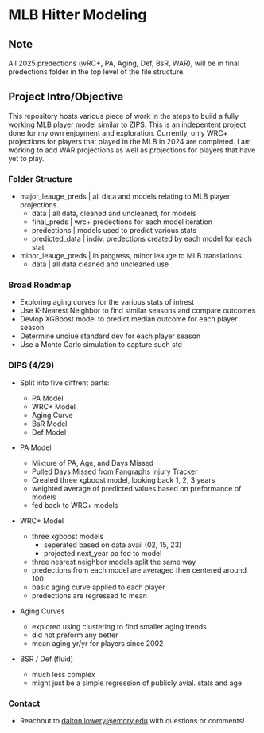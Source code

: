 # MLB Hitter Modeling

## Note

All 2025 predections (wRC+, PA, Aging, Def, BsR, WAR), will be in final predections folder in the top level of the file structure.

## Project Intro/Objective

This repository hosts various piece of work in the steps to build a fully working MLB player model similar to ZIPS. This is an indepentent project done for my own enjoyment and exploration. Currently, only WRC+ projections for players that played in the MLB in 2024 are completed. I am working to add WAR projections as well as projections for players that have yet to play.

### Folder Structure

- major_leauge_preds | all data and models relating to MLB player projections.
  - data | all data, cleaned and uncleaned, for models
  - final_preds | wrc+ predections for each model iteration
  - predections | models used to predict various stats
  - predicted_data | indiv. predections created by each model for each stat
- minor_leauge_preds | in progress, minor leauge to MLB translations
  - data | all data cleaned and uncleaned use

### Broad Roadmap

- Exploring aging curves for the various stats of intrest
- Use K-Nearest Neighbor to find similar seasons and compare outcomes
- Devlop XGBoost model to predict median outcome for each player season
- Determine unqiue standard dev for each player season
- Use a Monte Carlo simulation to capture such std

### DIPS (4/29)

- Split into five diffrent parts:
  - PA Model
  - WRC+ Model
  - Aging Curve
  - BsR Model
  - Def Model
- PA Model
  - Mixture of PA, Age, and Days Missed
  - Pulled Days Missed from Fangraphs Injury Tracker
  - Created three xgboost model, looking back 1, 2, 3 years
  - weighted average of predicted values based on preformance of models
  - fed back to WRC+ models
- WRC+ Model
  - three xgboost models
    - seperated based on data avail (02, 15, 23)
    - projected next_year pa fed to model
  - three nearest neighbor models split the same way
  - predections from each model are averaged then centered around 100
  - basic aging curve applied to each player
  - predections are regressed to mean

- Aging Curves
  - explored using clustering to find smaller aging trends
  - did not preform any better
  - mean aging yr/yr for players since 2002
- BSR / Def (fluid)
  - much less complex
  - might just be a simple regression of publicly avial. stats and age

### Contact

- Reachout to <dalton.lowery@emory.edu> with questions or comments!
